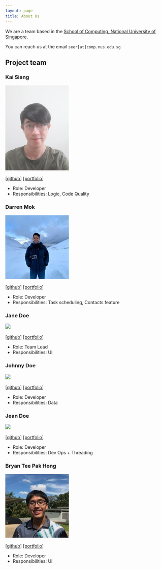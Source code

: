 ```yaml
---
layout: page
title: About Us
---
```


We are a team based in the [School of Computing, National University of Singapore](http://www.comp.nus.edu.sg).

You can reach us at the email `seer[at]comp.nus.edu.sg`

## Project team

### Kai Siang

<img src="images/kslui99.png" width="200px">

[[github](https://github.com/kslui99)]
[[portfolio](team/kaisiang.md)]

* Role: Developer
* Responsibilities: Logic, Code Quality

### Darren Mok

<img src="images/dmok.jpeg" width="200px">

[[github](https://github.com/mokdarren)]
[[portfolio](team/mokdarren.md)]

* Role: Developer
* Responsibilities: Task scheduling, Contacts feature

### Jane Doe

<img src="images/johndoe.png" width="200px">

[[github](http://github.com/johndoe)]
[[portfolio](team/johndoe.md)]

* Role: Team Lead
* Responsibilities: UI

### Johnny Doe

<img src="images/johndoe.png" width="200px">

[[github](http://github.com/johndoe)] [[portfolio](team/johndoe.md)]

* Role: Developer
* Responsibilities: Data

### Jean Doe

<img src="images/johndoe.png" width="200px">

[[github](http://github.com/johndoe)]
[[portfolio](team/johndoe.md)]

* Role: Developer
* Responsibilities: Dev Ops + Threading

### Bryan Tee Pak Hong

<img src="images/bryantee.png" width="200px">

[[github](https://github.com/SpdPnd98)]
[[portfolio](team/bryantee.md)]

* Role: Developer
* Responsibilities: UI
